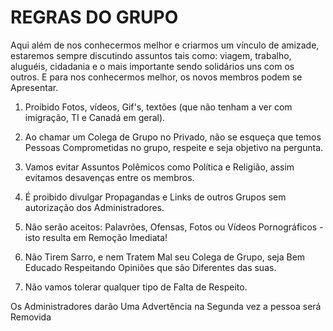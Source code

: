 # REGRAS DO GRUPO

Aqui além de nos conhecermos melhor e criarmos um vínculo de amizade, estaremos sempre discutindo assuntos tais como: viagem, trabalho, aluguéis, cidadania e o mais importante sendo solidários uns com os outros.
E para nos conhecermos melhor, os novos membros podem se Apresentar.

1.  Proibido Fotos, vídeos, Gif's, textões (que não tenham a ver com imigração, TI e Canadá em geral).

2.  Ao chamar um Colega de Grupo no Privado, não se esqueça que temos Pessoas  Comprometidas  no grupo, respeite e seja objetivo na pergunta.

3.  Vamos evitar Assuntos Polêmicos como Política e Religião, assim evitamos desavenças  entre os membros.

4.  É proibido divulgar Propagandas e Links de outros Grupos sem autorização dos Administradores.

5.  Não serão aceitos: Palavrões, Ofensas, Fotos ou Vídeos Pornográficos - isto resulta em Remoção Imediata!

6.  Não Tirem Sarro, e nem Tratem Mal seu Colega de Grupo, seja Bem Educado Respeitando Opiniões que são  Diferentes das suas.

7.  Não vamos tolerar qualquer tipo de Falta de Respeito.

Os Administradores darão Uma  Advertência na Segunda vez a pessoa será Removida
